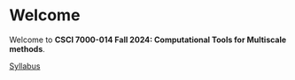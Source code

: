 # Welcome

Welcome to **CSCI 7000-014 Fall 2024: Computational Tools for Multiscale methods**. 

<a href="img/syllabus.pdf" target="_blank">Syllabus</a>

```{tableofcontents}
```
